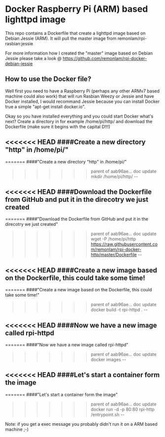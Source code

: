 
# Docker Raspberry Pi (ARM) based lighttpd image

This repo contains a Dockerfile that create a lighttpd image based on Debian Jessie (ARM).
It will pull the master image from remonlam/rpi-rasbian:jessie

For more information how I created the "master" image based on Debian Jessie please take a look @ https://github.com/remonlam/rpi-docker-debian-jessie

## How to use the Docker file?
Well first you need to have a Raspberry Pi (perhaps any other ARMv7 based machine could also work) that will run Rasbian Weezy or Jessie and have Docker installed, I would recommand Jessie because you can install Docker true a simple "apt-get install docker.io".

Okay so you have installed everything and you could start Docker what's next?
Create a directory in for example /home/pi/http/ and download the Dockerfile (make sure it begins with the capital D!!!)

<<<<<<< HEAD
####Create a new directory "http" in /home/pi/"
--
=======
####"Create a new directory "http" in /home/pi/"
>>>>>>> parent of aab96ae... doc update
mkdir /home/pi/http/
--

<<<<<<< HEAD
####Download the Dockerfile from GitHub and put it in the direcotry we just created
--
=======
####"Download the Dockerfile from GitHub and put it in the direcotry we just created"
>>>>>>> parent of aab96ae... doc update
wget -P /home/pi/http https://raw.githubusercontent.com/remonlam/rpi-docker-http/master/Dockerfile
--

<<<<<<< HEAD
####Create a new image based on the Dockerfile, this could take some time!
--
=======
####"Create a new image based on the Dockerfile, this could take some time!"
>>>>>>> parent of aab96ae... doc update
docker build -t rpi-httpd .
--

<<<<<<< HEAD
####Now we have a new image called rpi-httpd
--
=======
####"Now we have a new image called rpi-httpd"
>>>>>>> parent of aab96ae... doc update
docker images
--

<<<<<<< HEAD
####Let's start a container form the image
--
=======
####"Let's start a container form the image"
>>>>>>> parent of aab96ae... doc update
docker run -d -p 80:80 rpi-http /entrypoint.sh
--

Note: if you get a exec message you probably didn't run it on a ARM based machine ;-)
